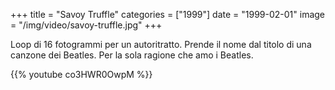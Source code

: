 +++
title = "Savoy Truffle"
categories = ["1999"]
date = "1999-02-01"
image = "/img/video/savoy-truffle.jpg"
+++

Loop di 16 fotogrammi per un autoritratto.
Prende il nome dal titolo di una canzone dei Beatles.
Per la sola ragione che amo i Beatles.

{{% youtube co3HWR0OwpM %}}
